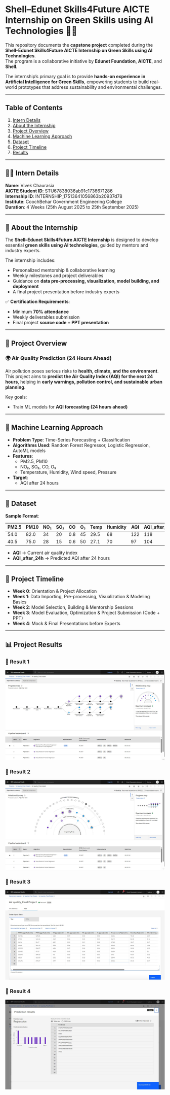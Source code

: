 # Shell–Edunet Skills4Future AICTE Internship on Green Skills using AI Technologies 🌱🤖

This repository documents the **capstone project** completed during the **Shell–Edunet Skills4Future AICTE Internship on Green Skills using AI Technologies**.  
The program is a collaborative initiative by **Edunet Foundation**, **AICTE**, and **Shell**.  

The internship’s primary goal is to provide **hands-on experience in Artificial Intelligence for Green Skills**, empowering students to build real-world prototypes that address sustainability and environmental challenges.

---

## Table of Contents

1. [Intern Details](#intern-details)  
2. [About the Internship](#about-the-internship)  
3. [Project Overview](#project-overview)  
4. [Machine Learning Approach](#machine-learning-approach)  
5. [Dataset](#dataset)  
6. [Project Timeline](#project-timeline)  
7. [Results](#results)  

---

## 👨‍💻 Intern Details

**Name**: Vivek Chaurasia  
**AICTE Student ID**: STU67838036ab91c1736671286  
**Internship ID**: INTERNSHIP_17513641056863b20937d78  
**Institute**: CoochBehar Government Engineering College  
**Duration**: 4 Weeks (25th August 2025 to 25th September 2025)

---

## 📖 About the Internship

The **Shell–Edunet Skills4Future AICTE Internship** is designed to develop essential **green skills using AI technologies**, guided by mentors and industry experts.  

The internship includes:  
- Personalized mentorship & collaborative learning  
- Weekly milestones and project deliverables  
- Guidance on **data pre-processing, visualization, model building, and deployment**  
- A final project presentation before industry experts  

✅ **Certification Requirements**:  
- Minimum **70% attendance**  
- Weekly deliverables submission  
- Final project **source code + PPT presentation**    

---


## 🚀 Project Overview

### 🌍 Air Quality Prediction (24 Hours Ahead)  

Air pollution poses serious risks to **health, climate, and the environment**.  
This project aims to **predict the Air Quality Index (AQI) for the next 24 hours**, helping in **early warnings, pollution control, and sustainable urban planning**.  

Key goals:  
- Train ML models for **AQI forecasting (24 hours ahead)**   

---

## 🧠 Machine Learning Approach

- **Problem Type**: Time-Series Forecasting + Classification  
- **Algorithms Used**: Random Forest Regressor, Logistic Regression, AutoML models  
- **Features**:  
  - PM2.5, PM10  
  - NO₂, SO₂, CO, O₃  
  - Temperature, Humidity, Wind speed, Pressure  
- **Target**:  
  - AQI after 24 hours   

---

## 📂 Dataset  

**Sample Format**:  

| PM2.5 | PM10 | NO₂ | SO₂ | CO | O₃ | Temp | Humidity | AQI | AQI_after_24h |
|-------|------|-----|-----|----|----|------|----------|-----|---------------|
| 54.0  | 82.0 | 34  | 20  | 0.8| 45 | 29.5 | 68       | 122 | 118           |
| 40.5  | 75.0 | 28  | 15  | 0.6| 50 | 27.1 | 70       | 97  | 104           |

- **AQI** → Current air quality index  
- **AQI_after_24h** → Predicted AQI after 24 hours  

---
## 📆 Project Timeline

- **Week 0**: Orientation & Project Allocation  
- **Week 1**: Data Importing, Pre-processing, Visualization & Modeling Basics  
- **Week 2**: Model Selection, Building & Mentorship Sessions  
- **Week 3**: Model Evaluation, Optimization & Project Submission (Code + PPT)  
- **Week 4**: Mock & Final Presentations before Experts  

---

## 📊 Project Results

### 🔹 Result 1
![Project Result 1](Result%201%20Screenshot.JPG)

### 🔹 Result 2
![Project Result 2](Result%202%20Screenshot.JPG)

### 🔹 Result 3
![Project Result 3](Result%203%20Screenshot.JPG)

### 🔹 Result 4
![Project Result 4](Result%204%20Screenshot.JPG)

